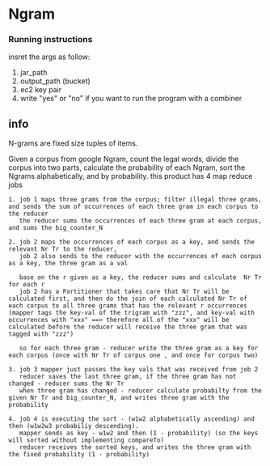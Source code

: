 # Ngram


### Running instructions

insret the args as follow:
1. jar_path
2. output_path (bucket)
3. ec2 key pair
4. write "yes" or "no" if you want to run the program with a combiner

## info
N-grams are fixed size tuples of items.

 Given a corpus from google Ngram, count the legal words, divide the corpus into two parts, calculate the probability of each Ngram, sort the Ngrams alphabetically, and by probability.
this product has 4 map reduce jobs

	1. job 1 maps three grams from the corpus; filter illegal three grams, and sends the sum of occurrences of each three gram in each corpus to the reducer
	   the reducer sums the occurrences of each three gram at each corpus, and sums the big_counter_N

	2. job 2 maps the occurrences of each corpus as a key, and sends the relevant Nr Tr to the reducer,
	   job 2 also sends to the reducer with the occurrences of each corpus as a key, the three gram as a val

	   base on the r given as a key, the reducer sums and calculate  Nr Tr for each r
	   job 2 has a Partitioner that takes care that Nr Tr will be calculated first, and then do the join of each calculated Nr Tr of each corpus to all three grams that has the relevant r occurrences (mapper tags the key-val of the trigram with "zzz", and key-val with occurrences with "xxx" ==> therefore all of the "xxx" will be calculated before the reducer will receive the three gram that was tagged with "zzz")

	   so for each three gram - reducer write the three gram as a key for each corpus (once with Nr Tr of corpus one , and once for corpus two)

	3. job 3 mapper just passes the key vals that was received from job 2
	   reducer saves the last three gram, if the three gram has not changed - reducer sums the Nr Tr
	   when three gram has changed - reducer calculate probabilty from the given Nr Tr and big_counter_N, and writes three gram with the probability

	4. job 4 is executing the sort - (w1w2 alphabetically ascending) and then (w1w2w3 probabiliy descending).
	   mapper sends as key - w1w2 and then (1 - probability) (so the keys will sorted without implementing compareTo)
	   reducer receives the sorted keys, and writes the three gram with the fixed probability (1 - probability)


